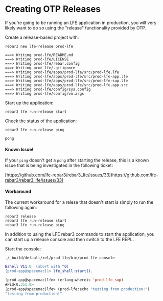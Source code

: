 # Creating OTP Releases

If you're going to be running an LFE application in production, you will very
likely want to do so using the "release" functionality provided by OTP.

Create a release-based project with:

```shell
rebar3 new lfe-release prod-lfe
```

```text
===> Writing prod-lfe/README.md
===> Writing prod-lfe/LICENSE
===> Writing prod-lfe/rebar.config
===> Writing prod-lfe/.gitignore
===> Writing prod-lfe/apps/prod-lfe/src/prod-lfe.lfe
===> Writing prod-lfe/apps/prod-lfe/src/prod-lfe-app.lfe
===> Writing prod-lfe/apps/prod-lfe/src/prod-lfe-sup.lfe
===> Writing prod-lfe/apps/prod-lfe/src/prod-lfe.app.src
===> Writing prod-lfe/config/sys.config
===> Writing prod-lfe/config/vm.args
```

Start up the application:

```shell
rebar3 lfe run-release start
```

Check the status of the application:

```shell
rebar3 lfe run-release ping
```

```text
pong
```

<div class="alert alert-warning">
  <h4 class="alert-heading">
    <i class="fa fa-exclamation-triangle" aria-hidden="true"></i>
    Known Issue!
  </h4>
  <p class="mb-0">
    If your <code>ping</code> doesn't get a <code>pong</code> after starting the
    release, this is a known issue that is being investigated in the following ticket:
  </p>
</div>

[https://github.com/lfe-rebar3/rebar3_lfe/issues/33](https://github.com/lfe-rebar3/rebar3_lfe/issues/33)

<div class="alert alert-info">
  <h4 class="alert-heading">
    <i class="fa fa-info-circle" aria-hidden="true"></i>
    Workaround
  </h4>
  <p class="mb-0">
    The current workaround for a relese that doesn't start is simply to run the following again:
  </p>
</div>


```shell
rebar3 release
rebar3 lfe run-release start
rebar3 lfe run-release ping
```

In addition to using the LFE rebar3 commands to start the application,
you can start up a release console and then switch to the LFE REPL.

Start the console:

```shell
./_build/default/rel/prod-lfe/bin/prod-lfe console
```

```erlang
Eshell V11.0  (abort with ^G)
(prod-app@spacemac)1> lfe_shell:start().
```

```lisp
(prod-app@spacemac)lfe> (erlang:whereis 'prod-lfe-sup)
#Pid<0.351.0>
(prod-app@spacemac)lfe> (prod-lfe:echo "testing from production!")
"testing from production!"
```
